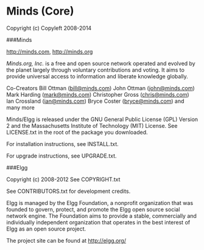 Minds (Core)
==========

Copyright (c) Copyleft 2008-2014


###Minds

http://minds.com, http://minds.org

*Minds.org, Inc.* is a free and open source network operated and evolved 
by the planet largely through voluntary contributions and voting.  It 
aims to provide universal access to information and liberate knowledge globally.

Co-Creators 
Bill Ottman (bill@minds.com)
John Ottman (john@minds.com)
Mark Harding (mark@minds.com)
Christopher Gross (chris@minds.com)
Ian Crossland (ian@minds.com)
Bryce Coster (bryce@minds.com)
and many more


Minds/Elgg is released under the GNU General Public License (GPL) Version 2 and the
Massachusetts Institute of Technology (MIT) License. See LICENSE.txt 
in the root of the package you downloaded.

For installation instructions, see INSTALL.txt.

For upgrade instructions, see UPGRADE.txt.



###Elgg

Copyright (c) 2008-2012 See COPYRIGHT.txt

See CONTRIBUTORS.txt for development credits.

Elgg is managed by the Elgg Foundation, a nonprofit organization that was
founded to govern, protect, and promote the Elgg open source social network
engine.  The Foundation aims to provide a stable, commercially and
individually independent organization that operates in the best interest of Elgg
as an open source project.

The project site can be found at http://elgg.org/

